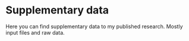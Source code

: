 # Supplementary data

Here you can find supplementary data to my published research. Mostly input files and raw data. 
